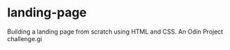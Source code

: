 # landing-page
 Building a landing page from scratch using HTML and CSS. An Odin Project challenge.gi